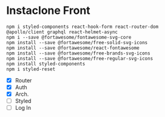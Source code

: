 # Instaclone Front

```
npm i styled-components react-hook-form react-router-dom @apollo/client graphql react-helmet-async
npm i --save @fortawesome/fontawesome-svg-core
npm install --save @fortawesome/free-solid-svg-icons
npm install --save @fortawesome/react-fontawesome
npm install --save @fortawesome/free-brands-svg-icons
npm install --save @fortawesome/free-regular-svg-icons
npm install styled-components
npm i styled-reset
```

- [x] Router
- [x] Auth
- [x] Arch.
- [ ] Styled
- [ ] Log In